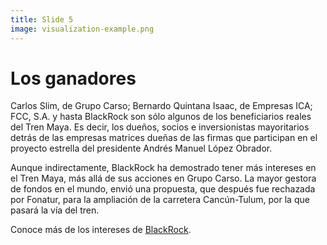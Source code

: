 ```yaml
---
title: Slide 5
image: visualization-example.png
---
```


# Los ganadores

Carlos Slim, de Grupo Carso; Bernardo Quintana Isaac, de Empresas ICA; FCC, S.A. y hasta BlackRock son sólo algunos de los beneficiarios reales del Tren Maya. Es decir, los dueños, socios e inversionistas mayoritarios detrás de las empresas matrices dueñas de las firmas que participan en el proyecto estrella del presidente Andrés Manuel López Obrador.

Aunque indirectamente, BlackRock ha demostrado tener más intereses en el Tren Maya, más allá de sus acciones en Grupo Carso. La mayor gestora de fondos en el mundo, envió una propuesta, que después fue rechazada por Fonatur, para la ampliación de la carretera Cancún-Tulum, por la que pasará la vía del tren. 

Conoce más de los intereses de [BlackRock](/2020/12/02/el-interes-de-blackrock.html). 
